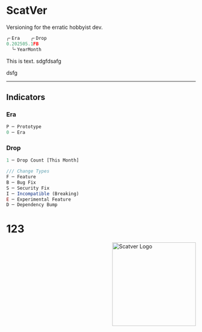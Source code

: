 # ScatVer

Versioning for the erratic hobbyist dev.

```py
╭╴Era    ╭╴Drop
0.202505.1FB
  ╰╴YearMonth
```

This is text.
sdgfdsafg 


dsfg 

---

## Indicators

### Era

```ts
P ─ Prototype
0 ─ Era
```

### Drop

```ts
1 ─ Drop Count [This Month]

/// Change Types
F ─ Feature
B ─ Bug Fix
S ─ Security Fix
I ─ Incompatible (Breaking)
E ─ Experimental Feature
D ─ Dependency Bump
```
# 123

<img width="222px" align="right" alt="Scatver Logo" src="https://github.com/user-attachments/assets/869272da-d872-414e-a14e-5ec6bf8438a4" />
